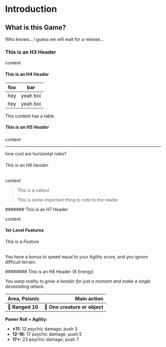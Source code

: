 # Introduction

## What is this Game?

Who knows... I guess we will wait for a release...

### This is an H3 Header

content

#### This is an H4 Header

| foo | bar      |
| --- | -------- |
| hey | yeah boi |
| hey | yeah boi |

This content has a table

##### This is an H5 Header

content

---

how cool are horizontal rules?

###### This is an H6 Header

content

> This is a callout
> 
> This is some important thing to note to the reader.

####### This is an H7 Header

content

#### 1st-Level Features

###### This is a Feature

You have a bonus to speed equal to your Agility score, and you ignore
difficult terrain.

######## This is an H8 Header (8 Energy)

*You warp reality to grow a header for just a moment and make a single devastating attack.*

| Area, Psionic      |                   Main action |
|:-------------------|------------------------------:|
| **📏 Ranged 10**   | **🎯 One creature or object** |

**Power Roll + Agility:**

- **≤11:** 12 psychic damage; push 3
- **12-16:** 17 psychic damage; push 5
- **17+:** 23 psychic damage; push 7
